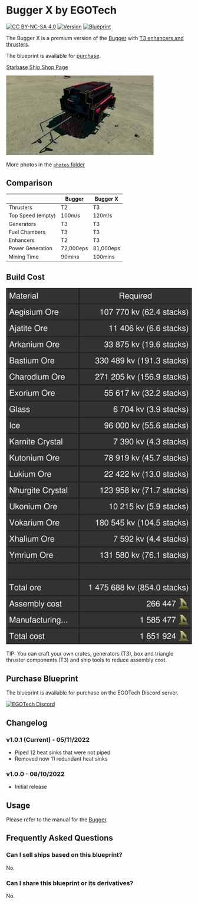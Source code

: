 # Bugger X by EGOTech

[![CC BY-NC-SA 4.0](https://img.shields.io/badge/License-CC%20BY--NC--SA%204.0-lightgrey.svg)](http://creativecommons.org/licenses/by-nc-sa/4.0/)
[![Version](https://img.shields.io/static/v1?label=Version&message=1.0.1&color=blue)](#changelog)
[![Blueprint](https://img.shields.io/static/v1?label=Blueprint&message=For%20Sale&color=brightgreen)](#purchase-blueprint)

The Bugger X is a premium version of the [Bugger](../) with [T3 enhancers and thrusters](#comparison).

The blueprint is available for [purchase](#purchase-blueprint).

[Starbase Ship Shop Page](https://sb-creators.org/makers/Egomaniac/ship/Bugger%20X)

<img src="photos/20221007194831_1.jpg" alt="Bugger X" width="400" />

More photos in the [`photos` folder](photos)

## Comparison

|   | Bugger | Bugger X |
|---|---|---|
| Thrusters | T2 | T3 |
| Top Speed (empty) | 100m/s | 120m/s |
| Generators | T3 | T3 |
| Fuel Chambers | T3 | T3 |
| Enhancers | T2 | T3 |
| Power Generation | 72,000eps | 81,000eps |
| Mining Time | 90mins | 100mins |

## Build Cost

![Ship Build Cost](images/build_cost.png)

TIP: You can craft your own crates, generators (T3), box and triangle thruster components (T3) and ship tools to reduce assembly cost.

## Purchase Blueprint

The blueprint is available for purchase on the EGOTech Discord server.

[![EGOTech Discord](https://discordapp.com/api/guilds/1013328685564178472/widget.png?style=banner2)](https://discord.gg/BKwVGvncmN)

## Changelog

### v1.0.1 (Current) - 05/11/2022

- Piped 12 heat sinks that were not piped
- Removed now 11 redundant heat sinks

### v1.0.0 - 08/10/2022

- Initial release

## Usage

Please refer to the manual for the [Bugger](../).

## Frequently Asked Questions

### Can I sell ships based on this blueprint?

No.

### Can I share this blueprint or its derivatives?

No.
